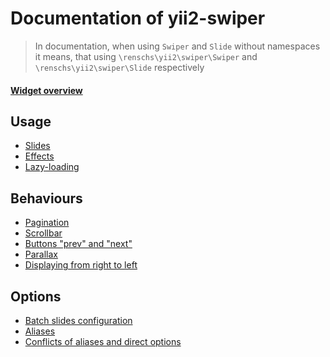 # Documentation of yii2-swiper

> In documentation, when using `Swiper` and `Slide` without namespaces it means,
  that using `\renschs\yii2\swiper\Swiper` and `\renschs\yii2\swiper\Slide` respectively
  
#### [Widget overview](overview.md)

## Usage

* [Slides](usage-slides.md)
* [Effects](usage-effects.md)
* [Lazy-loading](usage-lazy-loading.md)

## Behaviours

* [Pagination](behaviours-pagination.md)
* [Scrollbar](behaviours-scrollbar.md)
* [Buttons "prev" and "next"](behaviours-navigation-buttons.md)
* [Parallax](behaviours-parallax.md)
* [Displaying from right to left](behaviours-rtl.md)

## Options

* [Batch slides configuration](options-slide-batch.md)
* [Aliases](options-aliases.md)
* [Conflicts of aliases and direct options](options-ordering.md)
